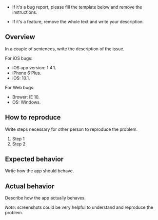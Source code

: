 
* If it's a bug report, please fill the template below and remove the instructions.

* If it's a feature, remove the whole text and write your description.

## Overview

In a couple of sentences, write the description of the issue.

For iOS bugs:

* iOS app version: 1.4.1.
* iPhone 6 Plus.
* iOS: 10.1.


For Web bugs:

* Brower: IE 10.
* OS: Windows.


## How to reproduce

Write steps necessary for other person to reproduce the problem.

1. Step 1
1. Step 2

## Expected behavior

Write how the app should behave.

## Actual behavior

Describe how the app actually behaves.

*Note*: screenshots could be very helpful to understand and reproduce the problem.